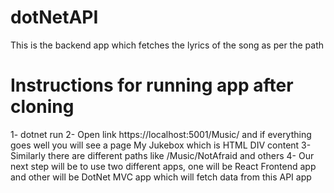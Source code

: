 # dotNetAPI
This is the backend app which fetches the lyrics of the song as per the path

# Instructions for running app after cloning
1- dotnet run
2- Open link https://localhost:5001/Music/ and if everything goes well you will see a page My Jukebox which is HTML DIV content
3- Similarly there are different paths like /Music/NotAfraid and others
4- Our next step will be to use two different apps, one will be React Frontend app and other will be DotNet MVC app which will fetch data from this API app
